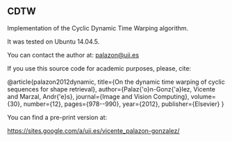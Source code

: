 
CDTW
----

Implementation of the Cyclic Dynamic Time Warping algorithm.


It was tested on Ubuntu 14.04.5.


You can contact the author at:
palazon@uji.es


If you use this source code for academic purposes, please, cite:

@article{palazon2012dynamic,
  title={On the dynamic time warping of cyclic sequences for shape retrieval},
  author={Palaz{\'o}n-Gonz{\'a}lez, Vicente and Marzal, Andr{\'e}s},
  journal={Image and Vision Computing},
  volume={30},
  number={12},
  pages={978--990},
  year={2012},
  publisher={Elsevier}
}


You can find a pre-print version at:

https://sites.google.com/a/uji.es/vicente_palazon-gonzalez/

